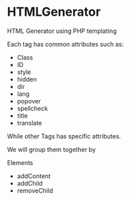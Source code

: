 # HTMLGenerator
HTML Generator using PHP templating

Each tag has common attributes such as:
- Class
- ID
- style
- hidden
- dir
- lang
- popover 
- spellcheck
- title
- translate

While other Tags has specific attributes. 


We will group them together by 

Elements
- addContent
- addChild
- removeChild